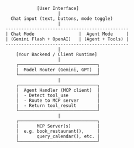                     [User Interface]
                            |   
          Chat input (text, buttons, mode toggle)
                            |
        -----------------------------------------------
        | Chat Mode                 |  Agent Mode     |
        | (Gemini Flash + OpenAI)   | (Agent + Tools) |
        -----------------------------------------------
                            |
            [Your Backend / Client Runtime]
                            |
            ┌──────────────────────────────┐
            |  Model Router (Gemini, GPT)  |
            └──────────────────────────────┘
                            |
            ┌──────────────────────────────┐
            |  Agent Handler (MCP client)  |
            |  - Detect tool_use           |
            |  - Route to MCP server       |
            |  - Return tool_result        |
            └──────────────────────────────┘
                            |
            ┌──────────────────────────────┐
            |       MCP Server(s)          |
            |  e.g. book_restaurant(),     |
            |       query_calendar(), etc. |
            └──────────────────────────────┘